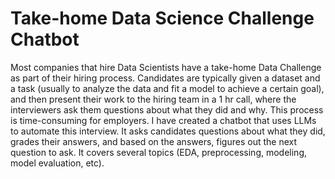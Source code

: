 # Take-home Data Science Challenge Chatbot

Most companies that hire Data Scientists have a take-home Data Challenge as part of their hiring process. 
Candidates are typically given a dataset and a task (usually to analyze the data and fit a model to achieve a certain goal), and then present their work to the hiring team in a 1 hr call, where the interviewers ask them questions about what they did and why.
This process is time-consuming for employers. I have created a chatbot that uses LLMs to automate this interview. 
It asks candidates questions about what they did, grades their answers, and based on the answers, figures out the next question to ask. It covers several topics (EDA, preprocessing, modeling, model evaluation, etc).
